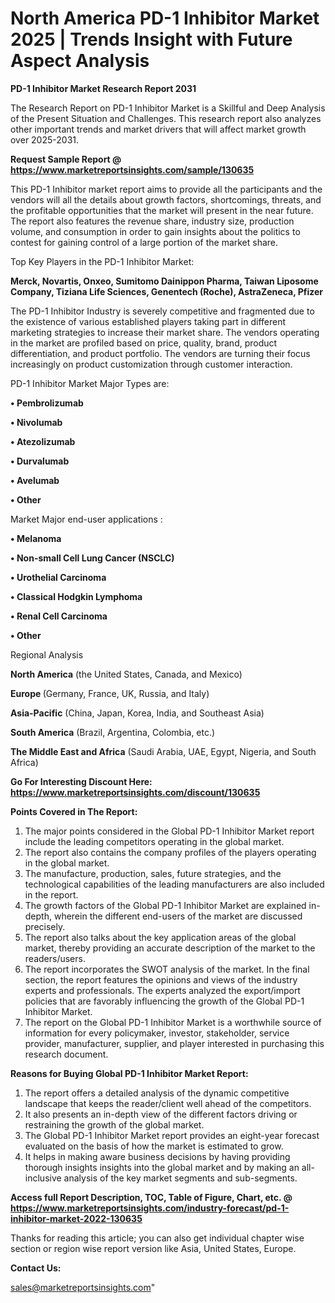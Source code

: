 # North America PD-1 Inhibitor Market 2025 | Trends Insight with Future Aspect Analysis

<strong>PD-1 Inhibitor Market Research Report 2031</strong>

The Research Report on PD-1 Inhibitor Market is a Skillful and Deep Analysis of the Present Situation and Challenges. This research report also analyzes other important trends and market drivers that will affect market growth over 2025-2031.

<strong>Request Sample Report @ <a href=https://www.marketreportsinsights.com/sample/130635>https://www.marketreportsinsights.com/sample/130635</a></strong>

This PD-1 Inhibitor market report aims to provide all the participants and the vendors will all the details about growth factors, shortcomings, threats, and the profitable opportunities that the market will present in the near future. The report also features the revenue share, industry size, production volume, and consumption in order to gain insights about the politics to contest for gaining control of a large portion of the market share.

Top Key Players in the PD-1 Inhibitor Market:

<strong>Merck, Novartis, Onxeo, Sumitomo Dainippon Pharma, Taiwan Liposome Company, Tiziana Life Sciences, Genentech (Roche), AstraZeneca, Pfizer</strong>

The PD-1 Inhibitor Industry is severely competitive and fragmented due to the existence of various established players taking part in different marketing strategies to increase their market share. The vendors operating in the market are profiled based on price, quality, brand, product differentiation, and product portfolio. The vendors are turning their focus increasingly on product customization through customer interaction.

PD-1 Inhibitor Market Major Types are:

<strong>• Pembrolizumab

• Nivolumab

• Atezolizumab

• Durvalumab

• Avelumab

• Other</strong>

Market Major end-user applications :

<strong>• Melanoma

• Non-small Cell Lung Cancer (NSCLC)

• Urothelial Carcinoma

• Classical Hodgkin Lymphoma

• Renal Cell Carcinoma

• Other</strong>

Regional Analysis

</u><strong><b>North America</b></strong> (the United States, Canada, and Mexico)

<strong><b>Europe </b></strong>(Germany, France, UK, Russia, and Italy)

<strong><b>Asia-Pacific</b></strong> (China, Japan, Korea, India, and Southeast Asia)

<strong><b>South America</b></strong> (Brazil, Argentina, Colombia, etc.)

<strong><b>The Middle East and Africa</b></strong> (Saudi Arabia, UAE, Egypt, Nigeria, and South Africa)

<strong>Go For Interesting Discount Here: <a href=https://www.marketreportsinsights.com/discount/130635>https://www.marketreportsinsights.com/discount/130635</a></strong>

<strong>Points Covered in The Report:</strong>
<ol>
  <li>The major points considered in the Global PD-1 Inhibitor Market report include the leading competitors operating in the global market.</li>
  <li>The report also contains the company profiles of the players operating in the global market.</li>
  <li>The manufacture, production, sales, future strategies, and the technological capabilities of the leading manufacturers are also included in the report.</li>
  <li>The growth factors of the Global PD-1 Inhibitor Market are explained in-depth, wherein the different end-users of the market are discussed precisely.</li>
  <li>The report also talks about the key application areas of the global market, thereby providing an accurate description of the market to the readers/users.</li>
  <li>The report incorporates the SWOT analysis of the market. In the final section, the report features the opinions and views of the industry experts and professionals. The experts analyzed the export/import policies that are favorably influencing the growth of the Global PD-1 Inhibitor Market.</li>
  <li>The report on the Global PD-1 Inhibitor Market is a worthwhile source of information for every policymaker, investor, stakeholder, service provider, manufacturer, supplier, and player interested in purchasing this research document.</li>
</ol>
<strong>Reasons for Buying Global PD-1 Inhibitor Market Report:</strong>

<ol>
  <li>The report offers a detailed analysis of the dynamic competitive landscape that keeps the reader/client well ahead of the competitors.</li>
  <li>It also presents an in-depth view of the different factors driving or restraining the growth of the global market.</li>
  <li>The Global PD-1 Inhibitor Market report provides an eight-year forecast evaluated on the basis of how the market is estimated to grow.</li>
  <li>It helps in making aware business decisions by having providing thorough insights insights into the global market and by making an all-inclusive analysis of the key market segments and sub-segments.</li>
</ol>
<strong>Access full Report Description, TOC, Table of Figure, Chart, etc. @ <a href=https://www.marketreportsinsights.com/industry-forecast/pd-1-inhibitor-market-2022-130635>https://www.marketreportsinsights.com/industry-forecast/pd-1-inhibitor-market-2022-130635</a></strong>


Thanks for reading this article; you can also get individual chapter wise section or region wise report version like Asia, United States, Europe.

<strong>Contact Us:</strong>

sales@marketreportsinsights.com"
